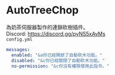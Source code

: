 # AutoTreeChop
為奶茶伺服器製作的連鎖砍樹插件。   
Discord: https://discord.gg/pyNS5xAvMs   
`config.yml`
```yml
messages:
  enabled: "&a你已經開啟了自動砍木功能。"
  disabled: "&c你已經關閉了自動砍木功能。"
  no-permission: "&c你沒有權限使用此指令。"
```